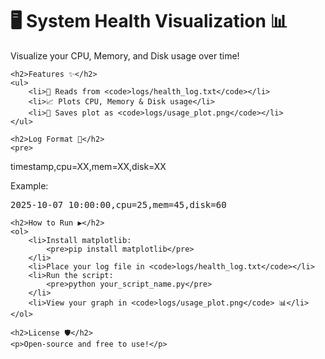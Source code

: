 <!DOCTYPE html>
<html>
<head>
    <title>System Health Visualization</title>
</head>
<body>
    <h1>🖥️ System Health Visualization 📊</h1>
    <p>Visualize your CPU, Memory, and Disk usage over time!</p>

    <h2>Features ✨</h2>
    <ul>
        <li>📂 Reads from <code>logs/health_log.txt</code></li>
        <li>📈 Plots CPU, Memory & Disk usage</li>
        <li>💾 Saves plot as <code>logs/usage_plot.png</code></li>
    </ul>

    <h2>Log Format 📝</h2>
    <pre>
timestamp,cpu=XX,mem=XX,disk=XX
    </pre>
    <p>Example:</p>
    <pre>
2025-10-07 10:00:00,cpu=25,mem=45,disk=60
    </pre>

    <h2>How to Run ▶️</h2>
    <ol>
        <li>Install matplotlib:
            <pre>pip install matplotlib</pre>
        </li>
        <li>Place your log file in <code>logs/health_log.txt</code></li>
        <li>Run the script:
            <pre>python your_script_name.py</pre>
        </li>
        <li>View your graph in <code>logs/usage_plot.png</code> 📊</li>
    </ol>

    <h2>License 🛡️</h2>
    <p>Open-source and free to use!</p>
</body>
</html>
